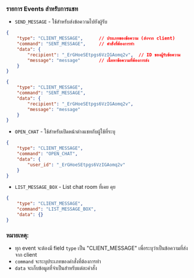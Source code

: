 ### รายการ Events สำหรับการแชท

- `SEND_MESSAGE` - ใช้สำหรับส่งข้อความไปยังผู้รับ
```json
{
    "type": "CLIENT_MESSAGE",      // ประเภทของข้อความ (ส่งจาก client)
    "command": "SENT_MESSAGE",     // คำสั่งที่ต้องการทำ
    "data": {
        "recipient": "_ErGHoeSEtpgs6VzIGAomq2v",  // ID ของผู้รับข้อความ
        "message": "message"       // เนื้อหาข้อความที่ต้องการส่ง
    }
}
```
```json
{
    "type": "CLIENT_MESSAGE",
    "command": "SENT_MESSAGE",
    "data": {
        "recipient": "_ErGHoeSEtpgs6VzIGAomq2v",
        "message": "message"
    }
}
```

- `OPEN_CHAT` - ใช้สำหรับเปิดหน้าต่างแชทกับผู้ใช้ที่ระบุ
```json
{
    "type": "CLIENT_MESSAGE",
    "command": "OPEN_CHAT",
    "data": {
        "user_id": "_ErGHoeSEtpgs6VzIGAomq2v"
    }
}
```


- `LIST_MESSAGE_BOX` - List chat room ที่เคย คุย
```json
{
    "type": "CLIENT_MESSAGE",
    "command": "LIST_MESSAGE_BOX",
    "data": {}
}
```


### หมายเหตุ:
- ทุก event จะต้องมี field `type` เป็น "CLIENT_MESSAGE" เพื่อระบุว่าเป็นข้อความที่ส่งจาก client
- `command` จะระบุประเภทของคำสั่งที่ต้องการทำ
- `data` จะเก็บข้อมูลที่จำเป็นสำหรับแต่ละคำสั่ง
